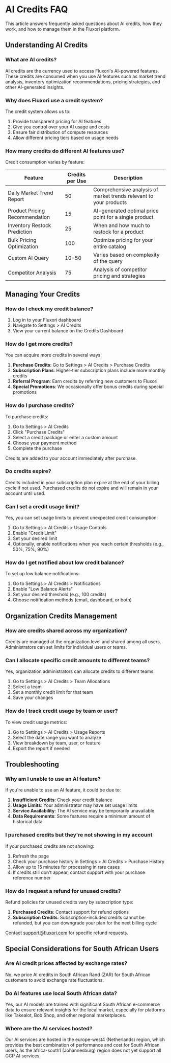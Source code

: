 # AI Credits FAQ

This article answers frequently asked questions about AI credits, how they work, and how to manage them in the Fluxori platform.

## Understanding AI Credits

### What are AI credits?

AI credits are the currency used to access Fluxori's AI-powered features. These credits are consumed when you use AI features such as market trend analysis, inventory optimization recommendations, pricing strategies, and other AI-generated insights.

### Why does Fluxori use a credit system?

The credit system allows us to:

1. Provide transparent pricing for AI features
2. Give you control over your AI usage and costs
3. Ensure fair distribution of compute resources
4. Allow different pricing tiers based on usage needs

### How many credits do different AI features use?

Credit consumption varies by feature:

| Feature                        | Credits per Use | Description                                                       |
| ------------------------------ | --------------- | ----------------------------------------------------------------- |
| Daily Market Trend Report      | 50              | Comprehensive analysis of market trends relevant to your products |
| Product Pricing Recommendation | 15              | AI-generated optimal price point for a single product             |
| Inventory Restock Prediction   | 25              | When and how much to restock for a product                        |
| Bulk Pricing Optimization      | 100             | Optimize pricing for your entire catalog                          |
| Custom AI Query                | 10-50           | Varies based on complexity of the query                           |
| Competitor Analysis            | 75              | Analysis of competitor pricing and strategies                     |

## Managing Your Credits

### How do I check my credit balance?

1. Log in to your Fluxori dashboard
2. Navigate to Settings > AI Credits
3. View your current balance on the Credits Dashboard

### How do I get more credits?

You can acquire more credits in several ways:

1. **Purchase Credits**: Go to Settings > AI Credits > Purchase Credits
2. **Subscription Plans**: Higher-tier subscription plans include more monthly credits
3. **Referral Program**: Earn credits by referring new customers to Fluxori
4. **Special Promotions**: We occasionally offer bonus credits during special promotions

### How do I purchase credits?

To purchase credits:

1. Go to Settings > AI Credits
2. Click "Purchase Credits"
3. Select a credit package or enter a custom amount
4. Choose your payment method
5. Complete the purchase

Credits are added to your account immediately after purchase.

### Do credits expire?

Credits included in your subscription plan expire at the end of your billing cycle if not used. Purchased credits do not expire and will remain in your account until used.

### Can I set a credit usage limit?

Yes, you can set usage limits to prevent unexpected credit consumption:

1. Go to Settings > AI Credits > Usage Controls
2. Enable "Credit Limit"
3. Set your desired limit
4. Optionally, enable notifications when you reach certain thresholds (e.g., 50%, 75%, 90%)

### How do I get notified about low credit balance?

To set up low balance notifications:

1. Go to Settings > AI Credits > Notifications
2. Enable "Low Balance Alerts"
3. Set your desired threshold (e.g., 100 credits)
4. Choose notification methods (email, dashboard, or both)

## Organization Credits Management

### How are credits shared across my organization?

Credits are managed at the organization level and shared among all users. Administrators can set limits for individual users or teams.

### Can I allocate specific credit amounts to different teams?

Yes, organization administrators can allocate credits to different teams:

1. Go to Settings > AI Credits > Team Allocations
2. Select a team
3. Set a monthly credit limit for that team
4. Save your changes

### How do I track credit usage by team or user?

To view credit usage metrics:

1. Go to Settings > AI Credits > Usage Reports
2. Select the date range you want to analyze
3. View breakdown by team, user, or feature
4. Export the report if needed

## Troubleshooting

### Why am I unable to use an AI feature?

If you're unable to use an AI feature, it could be due to:

1. **Insufficient Credits**: Check your credit balance
2. **Usage Limits**: Your administrator may have set usage limits
3. **Service Availability**: The AI service may be temporarily unavailable
4. **Data Requirements**: Some features require a minimum amount of historical data

### I purchased credits but they're not showing in my account

If your purchased credits are not showing:

1. Refresh the page
2. Check your purchase history in Settings > AI Credits > Purchase History
3. Allow up to 15 minutes for processing in rare cases
4. If credits still don't appear, contact support with your purchase reference number

### How do I request a refund for unused credits?

Refund policies for unused credits vary by subscription type:

1. **Purchased Credits**: Contact support for refund options
2. **Subscription Credits**: Subscription-included credits cannot be refunded, but you can downgrade your plan for the next billing cycle

Contact support@fluxori.com for specific refund requests.

## Special Considerations for South African Users

### Are AI credit prices affected by exchange rates?

No, we price AI credits in South African Rand (ZAR) for South African customers to avoid exchange rate fluctuations.

### Do AI features use local South African data?

Yes, our AI models are trained with significant South African e-commerce data to ensure relevant insights for the local market, especially for platforms like Takealot, Bob Shop, and other regional marketplaces.

### Where are the AI services hosted?

Our AI services are hosted in the europe-west4 (Netherlands) region, which provides the best combination of performance and cost for South African users, as the africa-south1 (Johannesburg) region does not yet support all GCP AI services.
